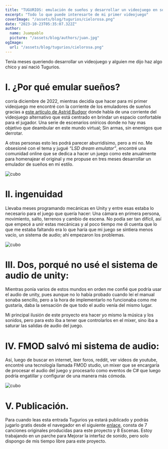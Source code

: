 ```yaml
---
title: "TUGURIOS: emulación de sueños y desarrollar un videojuego en solitario"
excerpt: "Todo lo que puede interesarte de mi primer videojuego"
coverImage: "/assets/blog/tugurios/cielorosa.png"
date: "2023-10-23T05:35:07.322Z"
author:
  name: Juampablo
  picture: "/assets/blog/authors/juan.jpg"
ogImage:
  url: "/assets/blog/tugurios/cielorosa.png"
---
```


Tenía meses queriendo desarrollar un videojuego y alguien me dijo haz algo chico y así nació Tugurios.

# I. ¿Por qué emular sueños?

corría diciembre de 2022, mientras decidía que hacer para mi primer videojuego me encontré con la corriente de los emuladores de sueños gracias a [este artículo de Astrid Budgor](https://reallifemag.com/a-warm-place/) donde habla de una corriente del videojuego alternativo que está centrado en brindar un espacio confortable para el jugador. Una serie de escenarios oníricos donde no hay mas objetivo que deambular en este mundo virtual; Sin armas, sin enemigos que derrotar.


A otras personas esto les podrá parecer aburridísimo, pero a mi no. Me obsesioné con el tema y jugué _“LSD dream emulator”_, encontré una comunidad online que se dedica a hacer un juego como este anualmente para homenajear el original y me propuse en tres meses desarrollar un emulador de sueños en mi estilo.

![cubo](/assets/blog/tugurios/IMG_1.GIF "Text to show on mouseover")

# II. ingenuidad

Llevaba meses programando mecánicas en Unity y entre esas estaba lo necesario para el juego que quería hacer: Una cámara en primera persona, movimiento, salto, terrenos y cambio de escena. No podía ser tan difícil, así que empecé a unir estas mecánicas y al poco tiempo me di cuenta que lo que me estaba faltando era lo que haría que mi juego se sintiera menos vacío, un sistema de audio; ahí empezaron los problemas.

![cubo](/assets/blog/tugurios/IMG_3.GIF "Text to show on mouseover")
# III. Dos, porqué no usé el sistema de audio de unity:

Mientras ponía varios de estos mundos en orden me confié que podría usar el audio de unity, pues aunque no lo había probado cuando leí el manual sonaba sencillo, pero a la hora de implementarlo no funcionaba como me gustaría, daba la sensación de que todo el audio venía del mismo lugar.

Mi principal ilusión de este proyecto era hacer yo mismo la música y los sonidos, pero para esto iba a tener que controlarlos en el mixer, sino iba a saturar las salidas de audio del juego.

# IV. FMOD salvó mi sistema de audio:

Así, luego de buscar en internet, leer foros, reddit, ver videos de youtube, encontré una tecnología llamada FMOD studio, un mixer que se encargaría de procesar el audio del juego y procesarlo como eventos de C# que luego podría engatillar y configurar de una manera más cómoda.

![cubo](/assets/blog/tugurios/IMG_2.GIF "Text to show on mouseover")
# V. Publicación.

Para cuando leas esta entrada Tugurios ya estará publicado y podrás jugarlo gratis desde el navegador en el siguiente [enlace](https://zamuroatomico.itch.io/tugurios), consta de 7 canciones originales producidas para este proyecto y 8 Escenas. Estoy trabajando en un parche para Mejorar la interfaz de sonido, pero solo dispongo de mis tiempo libre para este proyecto.
